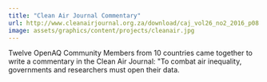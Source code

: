 ```yaml
---
title: "Clean Air Journal Commentary"
url: http://www.cleanairjournal.org.za/download/caj_vol26_no2_2016_p08.pdf
image: assets/graphics/content/projects/cleanair.jpg
---
```


Twelve OpenAQ Community Members from 10 countries came together to write a commentary in the Clean Air Journal: "To combat air inequality, governments and researchers must open their data.
